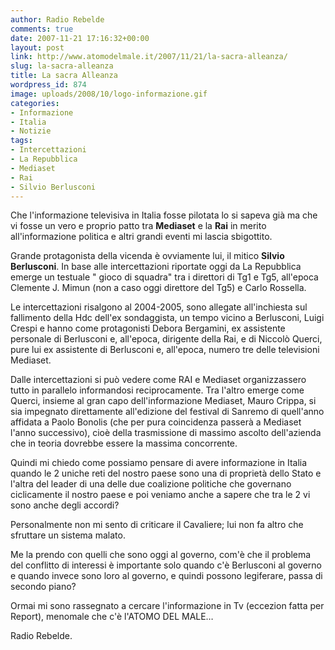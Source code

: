 ```yaml
---
author: Radio Rebelde
comments: true
date: 2007-11-21 17:16:32+00:00
layout: post
link: http://www.atomodelmale.it/2007/11/21/la-sacra-alleanza/
slug: la-sacra-alleanza
title: La sacra Alleanza
wordpress_id: 874
image: uploads/2008/10/logo-informazione.gif
categories:
- Informazione
- Italia
- Notizie
tags:
- Intercettazioni
- La Repubblica
- Mediaset
- Rai
- Silvio Berlusconi
---
```


Che l'informazione televisiva in Italia fosse pilotata lo si sapeva già ma che vi fosse un vero e proprio patto tra **Mediaset** e la **Rai** in merito all'informazione politica e altri grandi eventi mi lascia sbigottito.

Grande protagonista della vicenda è ovviamente lui, il mitico **Silvio Berlusconi**. In base alle intercettazioni riportate oggi da La Repubblica emerge un testuale " gioco di squadra" tra i direttori di Tg1 e Tg5, all'epoca Clemente J. Mimun (non a caso oggi direttore del Tg5) e Carlo Rossella.

Le intercettazioni risalgono al 2004-2005, sono allegate all'inchiesta sul fallimento della Hdc dell'ex sondaggista, un tempo vicino a Berlusconi, Luigi Crespi e hanno come protagonisti Debora Bergamini, ex assistente personale di Berlusconi e, all'epoca, dirigente della Rai, e di Niccolò Querci, pure lui ex assistente di Berlusconi e, all'epoca, numero tre delle televisioni Mediaset.

Dalle intercettazioni si può vedere come RAI e Mediaset organizzassero tutto in parallelo informandosi reciprocamente. Tra l'altro emerge come Querci, insieme al gran capo dell'informazione Mediaset, Mauro Crippa, si sia impegnato direttamente all'edizione del festival di Sanremo di quell'anno affidata a Paolo Bonolis (che per pura coincidenza passerà a Mediaset l'anno successivo), cioè della trasmissione di massimo ascolto dell'azienda che in teoria dovrebbe essere la massima concorrente.

Quindi mi chiedo come possiamo pensare di avere informazione in Italia quando le 2 uniche reti del nostro paese sono una di proprietà dello Stato e l'altra del leader di una delle due coalizione politiche che governano ciclicamente il nostro paese e poi veniamo anche a sapere che tra le 2 vi sono anche degli accordi?

Personalmente non mi sento di criticare il Cavaliere; lui non fa altro che sfruttare un sistema malato.

Me la prendo con quelli che sono oggi al governo, com'è che il problema del conflitto di interessi è importante solo quando c'è Berlusconi al governo e quando invece sono loro al governo, e quindi possono legiferare, passa di secondo piano?

Ormai mi sono rassegnato a cercare l'informazione in Tv (eccezion fatta per Report), menomale che c'è l'ATOMO DEL MALE…

Radio Rebelde.
